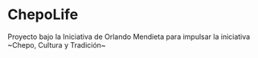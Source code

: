 # ChepoLife
 Proyecto bajo la Iniciativa de Orlando Mendieta para impulsar la iniciativa ~Chepo, Cultura y Tradición~
